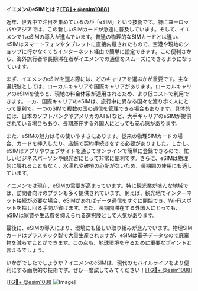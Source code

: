 **イエメンのeSIMとは？[[TG💪+ @esim1088](https://t.me/s/esim1088)]**

近年、世界中で注目を集めているのが「eSIM」という技術です。特にヨーロッパやアジアでは、この新しいSIMカードが急速に普及しています。そして、イエメンでもeSIMの導入が進んでいます。普通の物理的なSIMカードとは違い、eSIMはスマートフォンやタブレットに直接内蔵されたもので、空港や現地のショップに行かなくてもインターネット経由で簡単に設定できます。この便利さから、海外旅行者や長期滞在者がイエメンでの通信をスムーズにできるようになっています。

まず、イエメンのeSIMを選ぶ際には、どのキャリアを選ぶかが重要です。主な選択肢としては、ローカルキャリアや国際キャリアがあります。ローカルキャリアのeSIMを使うと、現地の料金体系が適用されるため、より低コストで利用できます。一方、国際キャリアのeSIMは、旅行中に異なる国々を渡り歩く人にとって便利で、一つのSIMで複数の国の通信を管理できる場合もあります。具体的には、日本のソフトバンクやアメリカのAT&Tなど、大手キャリアのeSIMが提供されている場合もあり、長期滞在する外国人にとっても安心感があります。

また、eSIMの魅力はその使いやすさにあります。従来の物理SIMカードの場合、カードを挿入したり、店舗で契約手続きをする必要がありました。しかし、eSIMはアプリやウェブサイトを通じてオンラインで簡単に登録できるので、忙しいビジネスパーソンや観光客にとって非常に便利です。さらに、eSIMは物理的に壊れることもなく、水濡れや破損の心配がないため、長期間の使用にも適しています。

イエメンでは現在、eSIMの需要が高まっています。特に観光業が盛んな地域では、訪問者向けのプランも多く提供されています。例えば、観光地でインターネット接続が必要な場合、eSIMがあればデータ通信をすぐに開始でき、Wi-Fiスポットを探し回る手間が省けます。また、長期間滞在する外国人にとっても、eSIMは家賃や生活費を抑えられる選択肢として人気があります。

最後に、eSIMの導入により、環境にも優しい取り組みが進んでいます。物理SIMカードはプラスチック製で大量生産されますが、eSIMは電子データなので廃棄物を減らすことができます。この点も、地球環境を守るために重要なポイントと言えるでしょう。

いかがでしたでしょうか？イエメンのeSIMは、現代のモバイルライフをより便利にする画期的な技術です。ぜひ一度試してみてください！[[TG💪+ @esim1088](https://t.me/s/esim1088)]

[[TG💪+ @esim1088](https://t.me/s/esim1088) ![Image](https://i.postimg.cc/Y0z9fWf4/image.png)]